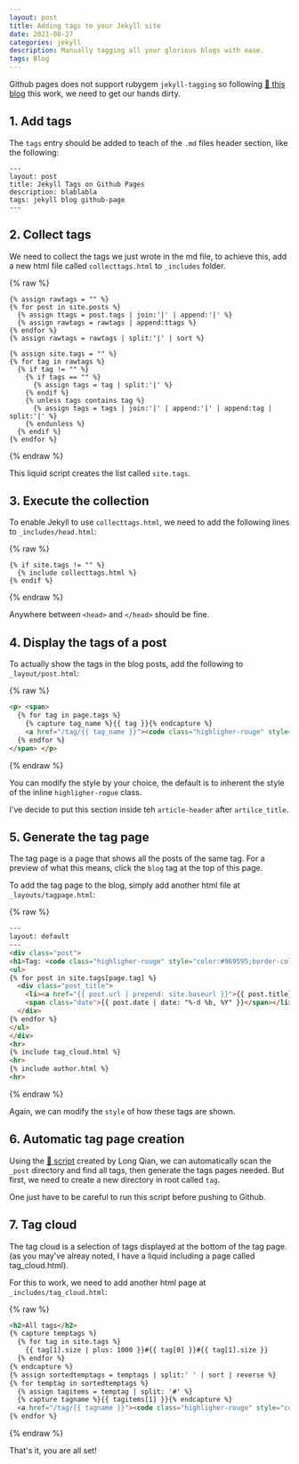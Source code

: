 ```yaml
---
layout: post
title: Adding tags to your Jekyll site
date: 2021-08-27
categories: jekyll
description: Manually tagging all your glorious blogs with ease.
tags: Blog
---
```


Github pages does not support rubygem `jekyll-tagging` so following [:link: this blog](https://longqian.me/2017/02/09/github-jekyll-tag/) this work, we need to get our hands dirty.

## 1. Add tags

The `tags` entry should be added to teach of the `.md` files header section, like the following:

```
---
layout: post
title: Jekyll Tags on Github Pages
description: blablabla
tags: jekyll blog github-page
---
```

## 2. Collect tags

We need to collect the tags we just wrote in the md file, to achieve this, add a new html file called `collecttags.html` to `_includes` folder.

{% raw %}
```liquid
{% assign rawtags = "" %}
{% for post in site.posts %}
  {% assign ttags = post.tags | join:'|' | append:'|' %}
  {% assign rawtags = rawtags | append:ttags %}
{% endfor %}
{% assign rawtags = rawtags | split:'|' | sort %}

{% assign site.tags = "" %}
{% for tag in rawtags %}
  {% if tag != "" %}
    {% if tags == "" %}
      {% assign tags = tag | split:'|' %}
    {% endif %}
    {% unless tags contains tag %}
      {% assign tags = tags | join:'|' | append:'|' | append:tag | split:'|' %}
    {% endunless %}
  {% endif %}
{% endfor %}
```
{% endraw %}

This liquid script creates the list called `site.tags`.

## 3. Execute the collection

To enable Jekyll to use `collecttags.html`, we need to add the following lines to `_includes/head.html`:

{% raw %}
```liquid
{% if site.tags != "" %}
  {% include collecttags.html %}
{% endif %}
```
{% endraw %}

Anywhere between `<head>` and `</head>` should be fine.

## 4. Display the tags of a post

To actually show the tags in the blog posts, add the following to `_layout/post.html`:

{% raw %}
```html
<p> <span>
  {% for tag in page.tags %}
    {% capture tag_name %}{{ tag }}{% endcapture %}
    <a href="/tag/{{ tag_name }}"><code class="highligher-rouge" style="color:#969595;border-color:hsla(0, 0%, 59%,0.6)"><nobr>{{ tag_name }}</nobr></code>&nbsp;</a>
  {% endfor %}
</span> </p>
```
{% endraw %}

You can modify the style by your choice, the default is to inherent the style of the inline `highligher-rogue` class.

I've decide to put this section inside teh `article-header` after `artilce_title`.

## 5. Generate the tag page

The tag page is a page that shows all the posts of the same tag. For a preview of what this means, click the `blog` tag at the top of this page.

To add the tag page to the blog, simply add another html file at `_layouts/tagpage.html`:

{% raw %}
```html
---
layout: default
---
<div class="post">
<h1>Tag: <code class="highligher-rouge" style="color:#969595;border-color:hsla(0, 0%, 59%,0.6)"><nobr>{{ page.tag }}</nobr></code></h1>
<ul>
{% for post in site.tags[page.tag] %}
  <div class="post_title">
    <li><a href="{{ post.url | prepend: site.baseurl }}">{{ post.title}}</a>
    <span class="date">{{ post.date | date: "%-d %b, %Y" }}</span></li>
  </div>
{% endfor %}
</ul>
</div>
<hr>
{% include tag_cloud.html %}
<hr>
{% include author.html %}
<hr>
```
{% endraw %}

Again, we can modify the `style` of how these tags are shown.

## 6. Automatic tag page creation

Using the [:link: script]({{site.baseurl}}/tag_generator.py) created by Long Qian, we can automatically scan the `_post` directory and find all tags, then generate the tags pages needed. But first, we need to create a new directory in root called `tag`.

One just have to be careful to run this script before pushing to Github.

## 7. Tag cloud

The tag cloud is a selection of tags displayed at the bottom of the tag page. (as you may've alreay noted, I have a liquid including a page called tag_cloud.html).

For this to work, we need to add another html page at `_includes/tag_cloud.html`:

{% raw %}
```html
<h2>All tags</h2>
{% capture temptags %}
  {% for tag in site.tags %}
    {{ tag[1].size | plus: 1000 }}#{{ tag[0] }}#{{ tag[1].size }}
  {% endfor %}
{% endcapture %}
{% assign sortedtemptags = temptags | split:' ' | sort | reverse %}
{% for temptag in sortedtemptags %}
  {% assign tagitems = temptag | split: '#' %}
  {% capture tagname %}{{ tagitems[1] }}{% endcapture %}
  <a href="/tag/{{ tagname }}"><code class="highligher-rouge" style="color:#969595;border-color:hsla(0, 0%, 59%,0.6)"><nobr>{{ tagname }}</nobr></code></a>
{% endfor %}
```
{% endraw %}

That's it, you are all set!
